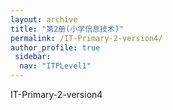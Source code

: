 ```yaml
---
layout: archive
title: "第2册(小学信息技术)"
permalink: /IT-Primary-2-version4/
author_profile: true
 sidebar:
  nav: "ITPLevel1"
---
```


IT-Primary-2-version4
